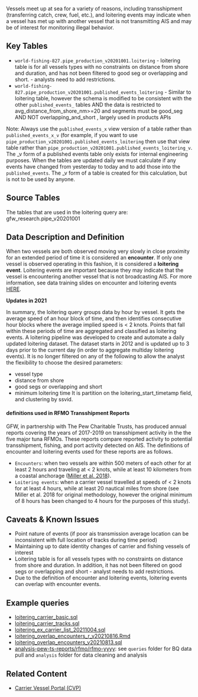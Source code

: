 Vessels meet up at sea for a variety of reasons, including transshipment (transferring catch, crew, fuel, etc.), and loitering events may indicate when a vessel has met up with another vessel that is not transmitting AIS and may be of interest for monitoring illegal behavior. 

## Key Tables

+ `world-fishing-827.pipe_production_v20201001.loitering` - loitering table is for all vessels types with no constraints on distance from shore and duration, and has not been filtered to good seg or overlapping and short. - analysts need to add restrictions. 
+ `world-fishing-827.pipe_production_v20201001.published_events_loitering` - Similar to loitering table, however the schema is modified to be consistent with the other `published_events_` tables AND the data is restricted to avg_distance_from_shore_nm>=20 and segments must be good_seg AND NOT overlapping_and_short , largely used in products APIs

Note: Always use the `published_events_x` view version of a table rather than `published_events_x_v` (for example, if you want to use `pipe_production_v20201001.published_events_loitering` then use that view table rather than `pipe_production_v20201001.published_events_loitering_v`. The _v form of a published events table only exists for internal engineering purposes. When the tables are updated daily we must calculate if any events have changed from yesterday to today and to add those into the `published_events`. The _v form of a table is created for this calculation, but is not to be used by anyone. 



## Source Tables
The tables that are used in the loitering query are:
gfw_research.pipe_v20201001


## Data Description and Definition

When two vessels are both observed moving very slowly in close proximity for an extended period of time it is considered an **encounter**. If only one vessel is observed operating in this fashion, it is considered a **loitering event**. Loitering events are important because they may indicate that the vessel is encountering another vessel that is not broadcasting AIS. For more information, see data training slides on encounter and loitering events [HERE](https://docs.google.com/presentation/d/17ZSpH0F5sW0R7sTiNoDAm_pyUhHJeSd4fyyBFDHiAtw/edit?usp=sharing).

**Updates in 2021**

In summary, the loitering query groups data by hour by vessel. It gets the average speed of an hour block of time, and then identifies consecutive hour blocks where the average implied speed is < 2 knots. Points that fall within these periods of time are aggregated and classified as loitering events. 
A loitering pipeline was developed to create and automate a daily updated loitering dataset. 
The dataset starts in 2012 and is updated up to 3 days prior to the current day (in order to aggregate multiday loitering events).
It is no longer filtered on any of the following to allow the analyst the flexibility to choose the desired parameters:
* vessel type
* distance from shore
* good segs or overlapping and short
* minimum loitering time
It is partition on the loitering_start_timetamp field, and clustering by ssvid.


#### definitions used in RFMO Transshipment Reports 

GFW, in partnership with The Pew Charitable Trusts, has produced annual reports covering the years of 2017-2019 on transshipment activity in the the five major tuna RFMOs. These reports compare reported activity to potential transshipment, fishing, and port activity detected on AIS. The definitions of encounter and loitering events used for these reports are as follows.

+ `Encounters`: when two vessels are within 500 meters of each other for at least 2 hours and traveling at < 2 knots, while at least 10 kilometers from a coastal anchorage ([Miller et al. 2018](https://www.frontiersin.org/articles/10.3389/fmars.2018.00240/full)). 
+ `Loitering events`: when a carrier vessel travelled at speeds of < 2 knots for at least 4 hours, while at least 20 nautical miles from shore (see Miller et al. 2018 for original methodology, however the original minimum of 8 hours has been changed to 4 hours for the purposes of this study).

## Caveats & Known Issues

+ Point nature of events (if poor ais transmission average location can be inconsistent with full location of tracks during time period)
+ Maintaining up to date identity changes of carrier and fishing vessels of interest 
+ Loitering table is for all vessels types with no constraints on distance from shore and duration. In addition, it has not been filtered on good segs or overlapping and short - analyst needs to add restrictions.
+ Due to the definition of encounter and loitering events, loitering events can overlap with encounter events.

## Example queries

+ [loitering_carrier_basic.sql](https://github.com/GlobalFishingWatch/bigquery-documentation-wf827/blob/master/queries/examples/current/loitering_carrier_basic.sql) 
+ [loitering_carrier_tracks.sql](https://github.com/GlobalFishingWatch/bigquery-documentation-wf827/blob/master/queries/examples/current/loitering_carrier_tracks.sql) 
+ [loitering_ex_carrier_list_20211004.sql](https://github.com/GlobalFishingWatch/bigquery-documentation-wf827/blob/master/queries/examples/current/loitering_ex_carrier_list_20211004.sql) 
+ [loitering_overlap_encounters_r_v20210816.Rmd](https://github.com/GlobalFishingWatch/bigquery-documentation-wf827/blob/master/queries/examples/current/loitering_overlap_encounters_r_v20210816.Rmd) 
+ [loitering_overlap_encounters_v20210813.sql](https://github.com/GlobalFishingWatch/bigquery-documentation-wf827/blob/master/queries/examples/current/loitering_overlap_encounters_v20210813.sql) 
+ [analysis-pew-ts-reports/rfmo/rfmo-yyyy](https://github.com/GlobalFishingWatch/analysis-pew-ts-reports): see `queries` folder for BQ data pull and `analysis` folder for data cleaning and analysis 

## Related Content
+ [Carrier Vessel Portal (CVP)](https://globalfishingwatch.org/carrier-vessel-portal/) 
